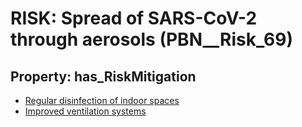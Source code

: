 # RISK: __Spread of SARS-CoV-2 through aerosols__ (PBN__Risk_69)

## Property: has_RiskMitigation

* [Regular disinfection of indoor spaces](PBN__RiskMitigation_81)
* [Improved ventilation systems](PBN__RiskMitigation_84)

